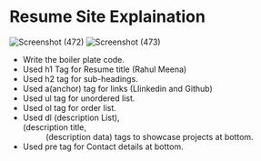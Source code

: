 # Resume Site Explaination

![Screenshot (472)](https://github.com/rahul9695/Geekster-tasks/assets/120627949/c7ce05d0-6a8a-4b7a-a08b-9ff6353f286a)
![Screenshot (473)](https://github.com/rahul9695/Geekster-tasks/assets/120627949/d61ca3ca-deb4-4a45-aaa4-b2b5efbd98b3)

* Write the boiler plate code.
* Used h1 Tag for Resume title (Rahul Meena)
* Used h2 tag for sub-headings.
* Used a(anchor) tag</a> for links (LIinkedin and Github)
* Used ul tag for unordered list.
* Used ol tag for order list.
* Used dl (description List), <dt> (description title, <dd> (description data) tags to showcase projects at bottom.
* Used pre tag for Contact details at bottom.
